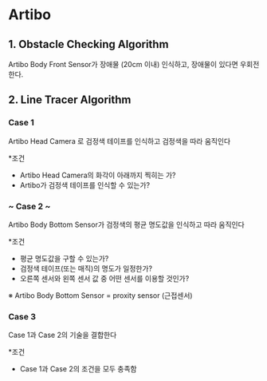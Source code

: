# Artibo 

## 1. Obstacle Checking Algorithm

Artibo Body Front Sensor가 장애물 (20cm 이내) 인식하고, 장애물이 있다면 우회전한다.

## 2. Line Tracer Algorithm

### Case 1

Artibo Head Camera 로 검정색 테이프를 인식하고 검정색을 따라 움직인다

*조건
- Artibo Head Camera의 화각이 아래까지 찍히는 가?
- Artibo가 검정색 테이프를 인식할 수 있는가?

### ~ Case 2 ~

Artibo Body Bottom Sensor가 검정색의 평균 명도값을 인식하고 따라 움직인다

*조건 
- 평균 명도값을 구할 수 있는가?
- 검정색 테이프(또는 매직)의 명도가 일정한가?
- 오른쪽 센서와 왼쪽 센서 값 중 어떤 센서를 이용할 것인가?

※ Artibo Body Bottom Sensor = proxity sensor (근접센서) 

### Case 3

Case 1과 Case 2의 기술을 결합한다

*조건
- Case 1과 Case 2의 조건을 모두 충족함

